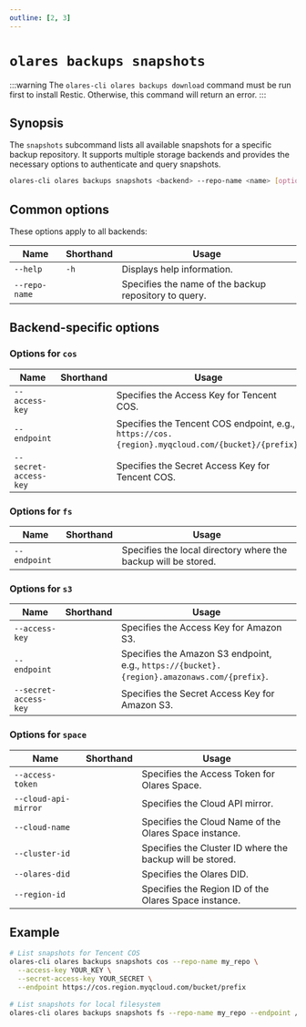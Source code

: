 ```yaml
---
outline: [2, 3]
---
```

# `olares backups snapshots`
:::warning
The `olares-cli olares backups download` command must be run first to install Restic. Otherwise, this command will return an error.
:::
## Synopsis
The `snapshots` subcommand lists all available snapshots for a specific backup repository. It supports multiple storage backends and provides the necessary options to authenticate and query snapshots.

```bash
olares-cli olares backups snapshots <backend> --repo-name <name> [options]
```
## Common options
These options apply to all backends:

| Name          | Shorthand | Usage                                                  |
|---------------|-----------|--------------------------------------------------------|
| `--help`      | `-h`      | Displays help information.                             |
| `--repo-name` |           | 	Specifies the name of the backup repository to query. |

## Backend-specific options

### Options for `cos`

| Name                  | Shorthand | Usage                                                                                            |
|-----------------------|-----------|--------------------------------------------------------------------------------------------------|
| `--access-key`        |           | Specifies the Access Key for Tencent COS.                                                        |
| `--endpoint`          |           | Specifies the Tencent COS endpoint, e.g., `https://cos.{region}.myqcloud.com/{bucket}/{prefix}`. |
| `--secret-access-key` |           | Specifies the Secret Access Key for Tencent COS.                                                 |

### Options for `fs`

| Name         | Shorthand | Usage                                                          |
|--------------|-----------|----------------------------------------------------------------|
| `--endpoint` |           | Specifies the local directory where the backup will be stored. |

### Options for `s3`

| Name                  | Shorthand | Usage                                                                                       |
|-----------------------|-----------|---------------------------------------------------------------------------------------------|
| `--access-key`        |           | 	Specifies the Access Key for Amazon S3.                                                    |
| `--endpoint`          |           | Specifies the Amazon S3 endpoint, e.g., `https://{bucket}.{region}.amazonaws.com/{prefix}`. |
| `--secret-access-key` |           | 	Specifies the Secret Access Key for Amazon S3.                                             |

### Options for `space`

| Name                 | Shorthand | Usage                                                     |
|----------------------|-----------|-----------------------------------------------------------|
| `--access-token`     |           | Specifies the Access Token for Olares Space.              |
| `--cloud-api-mirror` |           | Specifies the Cloud API mirror.                           |
| `--cloud-name`       |           | 	Specifies the Cloud Name of the Olares Space instance.   |
| `--cluster-id`       |           | Specifies the Cluster ID where the backup will be stored. |
| `--olares-did`       |           | Specifies the Olares DID.                                 |
| `--region-id`        |           | Specifies the Region ID of the Olares Space instance.     |

## Example
```bash
# List snapshots for Tencent COS
olares-cli olares backups snapshots cos --repo-name my_repo \
  --access-key YOUR_KEY \
  --secret-access-key YOUR_SECRET \
  --endpoint https://cos.region.myqcloud.com/bucket/prefix
  
# List snapshots for local filesystem
olares-cli olares backups snapshots fs --repo-name my_repo --endpoint /backup_repo
```